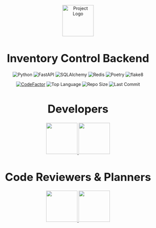 <p align="center">
  <a href="https://github.com/BitCodersNN">
    <img src="https://github.com/user-attachments/assets/5e9e107a-2a1e-4e7d-9281-c859d9bee480" alt="Project Logo" width="100">
  </a>
</p>

<h1 align="center" style="font-size: 2.5em;">Inventory Control Backend</h1>

<p align="center">
  <img src="https://img.shields.io/badge/Python-3.x-blue" alt="Python">
  <img src="https://img.shields.io/badge/FastAPI-0.112.0-green" alt="FastAPI">
  <img src="https://img.shields.io/badge/SQLAlchemy-2.0.32-orange" alt="SQLAlchemy">
  <img src="https://img.shields.io/badge/Redis-5.0.8-red" alt="Redis">
  <img src="https://img.shields.io/badge/Poetry-1.8.3-purple" alt="Poetry">
  <img src="https://img.shields.io/badge/flake8-7.1.1-yellow" alt="flake8">
</p>
<p align="center">
<a href="https://www.codefactor.io/repository/github/bitcodersnn/inventory-control.back"><img src="https://www.codefactor.io/repository/github/bitcodersnn/inventory-control.back/badge" alt="CodeFactor" /></a>
  <img src="https://img.shields.io/github/languages/top/BitCodersNN/inventory-control.back" alt="Top Language">
  <img src="https://img.shields.io/github/repo-size/BitCodersNN/inventory-control.back" alt="Repo Size">
  <img src="https://img.shields.io/github/last-commit/BitCodersNN/inventory-control.back" alt="Last Commit">
</p>

<h1 align="center" style="font-size: 2.5em;">Developers</h1>
<p align="center">
<a href="https://github.com/Namxobick">
    <img src="https://github.com/user-attachments/assets/886a469c-4e22-44c3-bc28-f2415b08f910" width="100">
</a>
<a href="https://github.com/Stepa123de">
<img src="https://github.com/user-attachments/assets/0c654c43-cafd-478e-8e49-6af1fef38fc2" width="100">
</a>
</p>
<h1 align="center" style="font-size: 2.5em;">Code Reviewers & Planners</h1>
<p align="center">
<a href="https://github.com/relby/">
<img src="https://github.com/user-attachments/assets/f3c8ae7b-c43f-4a43-9da3-680ad6ffc827" width="100">
</a>
<a href="https://github.com/AleshaCoder">
<img src="https://github.com/user-attachments/assets/77cb1921-6735-41be-801a-dd7c3141a3f6" width="100">
</a>
</p>
